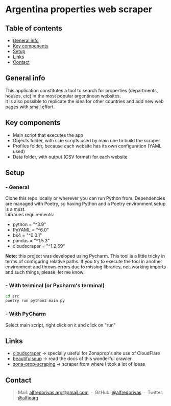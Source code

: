 # Argentina properties web scraper

## Table of contents
* [General info](#general-info)
* [Key components](#key-components)
* [Setup](#setup)
* [Links](#links)
* [Contact](#contact)

## General info
This application constitutes a tool to search for properties (departments, houses, etc) in the most popular argentinean websites. 
<br>It is also possible to replicate the idea for other countries and add new web pages with small effort. 

## Key components
- Main script that executes the app
- Objects folder, with side scripts used by main one to build the scraper
- Profiles folder, because each website has its own configuration (YAML used)
- Data folder, with output (CSV format) for each website
  
## Setup
### - General
Clone this repo locally or wherever you can run Python from. Dependencies are managed with Poetry, so having Python and a Poetry environment setup is a must.
<br>Libraries requirements:
- python = "^3.9"
- PyYAML = "^6.0"
- bs4 = "^0.0.1"
- pandas = "^1.5.3"
- cloudscraper = "^1.2.69"

**Note:** this project was developed using Pycharm. This tool is a little tricky in terms of configuring relative paths. If you try to execute the tool in another environment and throws errors due to missing libraries, not-working imports and such things, please, let me know!

### - With terminal (or Pycharm's terminal)
```bash
cd src
poetry run python3 main.py
```

### - With PyCharm
Select main script, right click on it and click on "run"

## Links
* [cloudscraper](https://github.com/venomous/cloudscraper) -> specially useful for Zonaprop's site use of CloudFlare
* [beautifulsoup](https://www.crummy.com/software/BeautifulSoup/bs4/doc/) -> read the docs of this wonderful crawler
* [zona-prop-scraping](https://github.com/Sotrosca/zona-prop-scraper) -> scraper from where I took a lot of ideas

## Contact
> Mail: [alfredorivas.arg@gmail.com](alfredorivas.arg@gmail.com) &nbsp;&middot;&nbsp;
> GitHub: [@alfredorivas](https://github.com/alfredorivas) &nbsp;&middot;&nbsp;
> Twitter: [@alfioarg](https://twitter.com/alfioarg)

